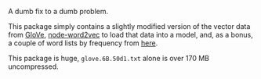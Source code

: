 A dumb fix to a dumb problem.

This package simply contains a slightly modified version of the vector data from [GloVe](https://github.com/stanfordnlp/GloVe), [node-word2vec](https://github.com/Planeshifter/node-word2vec) to load that data into a model, and, as a bonus, a couple of word lists by frequency from [here](https://github.com/first20hours/google-10000-english/).

This package is huge, `glove.6B.50d1.txt` alone is over 170 MB uncompressed.
